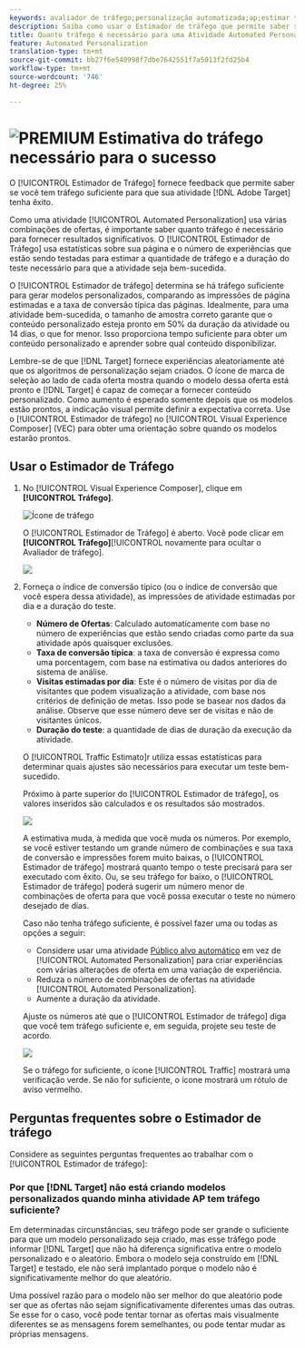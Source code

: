 ```yaml
---
keywords: avaliador de tráfego;personalização automatizada;ap;estimar tráfego
description: Saiba como usar o Estimador de tráfego que permite saber se você tem tráfego suficiente para que sua atividade Adobe Target Automated Personalization tenha êxito.
title: Quanto tráfego é necessário para uma Atividade Automated Personalization?
feature: Automated Personalization
translation-type: tm+mt
source-git-commit: bb27f6e540998f7dbe7642551f7a5013f2fd25b4
workflow-type: tm+mt
source-wordcount: '746'
ht-degree: 25%

---
```



# ![PREMIUM](/help/assets/premium.png) Estimativa do tráfego necessário para o sucesso

O [!UICONTROL Estimador de Tráfego] fornece feedback que permite saber se você tem tráfego suficiente para que sua atividade [!DNL Adobe Target] tenha êxito.

Como uma atividade [!UICONTROL Automated Personalization] usa várias combinações de ofertas, é importante saber quanto tráfego é necessário para fornecer resultados significativos. O [!UICONTROL Estimador de Tráfego] usa estatísticas sobre sua página e o número de experiências que estão sendo testadas para estimar a quantidade de tráfego e a duração do teste necessário para que a atividade seja bem-sucedida.

O [!UICONTROL Estimador de tráfego] determina se há tráfego suficiente para gerar modelos personalizados, comparando as impressões de página estimadas e a taxa de conversão típica das páginas. Idealmente, para uma atividade bem-sucedida, o tamanho de amostra correto garante que o conteúdo personalizado esteja pronto em 50% da duração da atividade ou 14 dias, o que for menor. Isso proporciona tempo suficiente para obter um conteúdo personalizado e aprender sobre qual conteúdo disponibilizar.

Lembre-se de que [!DNL Target] fornece experiências aleatoriamente até que os algoritmos de personalização sejam criados. O ícone de marca de seleção ao lado de cada oferta mostra quando o modelo dessa oferta está pronto e [!DNL Target] é capaz de começar a fornecer conteúdo personalizado. Como aumento é esperado somente depois que os modelos estão prontos, a indicação visual permite definir a expectativa correta. Use o [!UICONTROL Estimador de tráfego] no [!UICONTROL Visual Experience Composer] (VEC) para obter uma orientação sobre quando os modelos estarão prontos.

## Usar o Estimador de Tráfego

1. No [!UICONTROL Visual Experience Composer], clique em **[!UICONTROL Tráfego]**.

   ![Ícone de tráfego](/help/c-activities/t-automated-personalization/assets/icon-traffic.png)

   O [!UICONTROL Estimador de Tráfego] é aberto. Você pode clicar em **[!UICONTROL Tráfego]**[!UICONTROL  novamente para ocultar o Avaliador de tráfego].

   ![](assets/ap_est.png)

1. Forneça o índice de conversão típico (ou o índice de conversão que você espera dessa atividade), as impressões de atividade estimadas por dia e a duração do teste.

   * **Número de Ofertas**: Calculado automaticamente com base no número de experiências que estão sendo criadas como parte da sua atividade após quaisquer exclusões.
   * **Taxa de conversão típica**: a taxa de conversão é expressa como uma porcentagem, com base na estimativa ou dados anteriores do sistema de análise.
   * **Visitas estimadas por dia**: Este é o número de visitas por dia de visitantes que podem visualização a atividade, com base nos critérios de definição de metas. Isso pode se basear nos dados da análise. Observe que esse número deve ser de visitas e não de visitantes únicos.
   * **Duração do teste**: a quantidade de dias de duração da execução da atividade.

   O [!UICONTROL Traffic Estimato]r utiliza essas estatísticas para determinar quais ajustes são necessários para executar um teste bem-sucedido.

   Próximo à parte superior do [!UICONTROL Estimador de tráfego], os valores inseridos são calculados e os resultados são mostrados.

   ![](assets/ap_est_no.png)

   A estimativa muda, à medida que você muda os números. Por exemplo, se você estiver testando um grande número de combinações e sua taxa de conversão e impressões forem muito baixas, o [!UICONTROL Estimador de tráfego] mostrará quanto tempo o teste precisará para ser executado com êxito. Ou, se seu tráfego for baixo, o [!UICONTROL Estimador de tráfego] poderá sugerir um número menor de combinações de oferta para que você possa executar o teste no número desejado de dias.

   Caso não tenha tráfego suficiente, é possível fazer uma ou todas as opções a seguir:

   * Considere usar uma atividade [Público alvo automático](/help/c-activities/auto-target/auto-target-to-optimize.md) em vez de [!UICONTROL Automated Personalization] para criar experiências com várias alterações de oferta em uma variação de experiência.
   * Reduza o número de combinações de ofertas na atividade [!UICONTROL Automated Personalization].
   * Aumente a duração da atividade.

   Ajuste os números até que o [!UICONTROL Estimador de tráfego] diga que você tem tráfego suficiente e, em seguida, projete seu teste de acordo.

   ![](assets/ap_est_yes.png)

   Se o tráfego for suficiente, o ícone [!UICONTROL Traffic] mostrará uma verificação verde. Se não for suficiente, o ícone mostrará um rótulo de aviso vermelho.

## Perguntas frequentes sobre o Estimador de tráfego

Considere as seguintes perguntas frequentes ao trabalhar com o [!UICONTROL Estimador de tráfego]:

### Por que [!DNL Target] não está criando modelos personalizados quando minha atividade AP tem tráfego suficiente?

Em determinadas circunstâncias, seu tráfego pode ser grande o suficiente para que um modelo personalizado seja criado, mas esse tráfego pode informar [!DNL Target] que não há diferença significativa entre o modelo personalizado e o aleatório. Embora o modelo seja construído em [!DNL Target] e testado, ele não será implantado porque o modelo não é significativamente melhor do que aleatório.

Uma possível razão para o modelo não ser melhor do que aleatório pode ser que as ofertas não sejam significativamente diferentes umas das outras. Se esse for o caso, você pode tentar tornar as ofertas mais visualmente diferentes se as mensagens forem semelhantes, ou pode tentar mudar as próprias mensagens.
